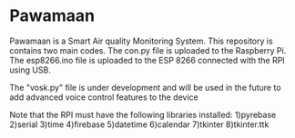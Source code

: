 # Pawamaan
Pawamaan is a Smart Air quality Monitoring System.
This repository is contains two main codes.
The con.py file is uploaded to the Raspberry Pi.
The esp8266.ino file is uploaded to the ESP 8266 connected with the RPI using USB.

The "vosk.py" file is under development and will be used in the future to add advanced voice control features to the device

Note that the RPI must have the following libraries installed:
1)pyrebase
2)serial
3)time
4)firebase
5)datetime
6)calendar
7)tkinter
8)tkinter.ttk

